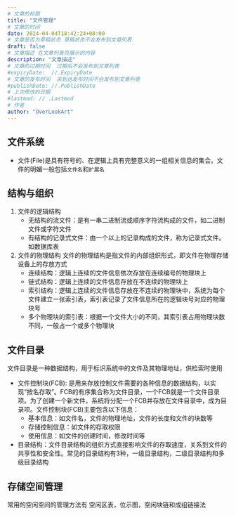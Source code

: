 ```yaml
---
# 文章的标题
title: "文件管理"
# 文章的时间
date: 2024-04-04T18:42:24+08:00
# 文章是否为草稿状态 草稿状态不会发布到文章列表
draft: false
# 文章描述 在文章列表页展示的内容
description: "文章描述"
# 文章的过期时间  过期后不会发布到文章列表
#expiryDate:  //.ExpiryDate
# 文章的发布时间  未到达发布时间不会发布到文章列表
#publishDate: //.PublishDate
# 上次修改的日期
#lastmod: // .Lastmod
# 作者
author: "OverLookArt"
---
```


## 文件系统

* 文件(File)是具有符号的、在逻辑上具有完整意义的一组相关信息的集合。文件的明媚一般包括`文件名`和`扩展名`

## 结构与组织

1. 文件的逻辑结构
   * 无结构的流文件：是有一串二进制流或顺序字符流构成的文件，如二进制文件或字符文件
   * 有结构的记录式文件：由一个以上的记录构成的文件，称为记录式文件。如数据库表
2. 文件的物理结构
   文件的物理结构是指文件的内部组织形式，即文件在物理存储设备上的存放方式
   * 连续结构：逻辑上连续的文件信息依次存放在连续编号的物理块上
   * 链式结构：逻辑上连续的文件信息存放在不连续的物理块上
   * 索引结构：逻辑上连续的文件信息存放在不连续的物理块中，系统为每个文件建立一张索引表，索引表记录了文件信息所在的逻辑块号对应的物理块号
   * 多个物理块的索引表：根据一个文件大小的不同，其索引表占用物理块数不同，一般占一个或多个物理块

## 文件目录

文件目录是一种数据结构，用于标识系统中的文件及其物理地址，供检索时使用

* 文件控制块(FCB): 是用来存放控制文件需要的各种信息的数据结构，以实现“按名存取”。FCB的有序集合称为文件目录，一个FCB就是一个文件目录项。为了创建一个新文件，系统将分配一个FCB并存放在文件目录中，成为目录项。文件控制块(FCB)主要包含以下信息：
  * 基本信息：如文件名，文件的物理地址，文件的长度和文件的块数等
  * 存储控制信息：如文件的存取权限
  * 使用信息：如文件的创建时间，修改时间等
* 目录结构：文件目录结构的组织方式直接影响文件的存取速度，关系到文件的共享性和安全性。常见的目录结构有3种，一级目录结构，二级目录结构和多级目录结构

## 存储空间管理

常用的空闲空间的管理方法有 空闲区表，位示图，空闲块链和成组链接法
